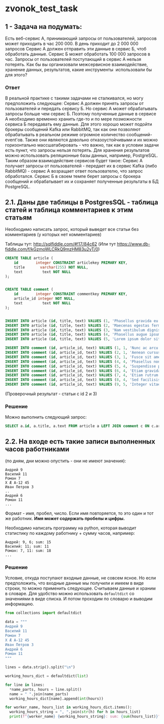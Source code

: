 # zvonok_test_task

## 1 - Задача на подумать:
Есть веб-сервис А, принимающий запросы от пользователей, запросов может приходить в час 200 000. В день приходит до 2 000 000 запросов
Сервис А должен отправить эти данные в сервис Б, чтоб обработать данные. 
Сервис Б может обработать 100 000 запросов в час. 
Запросы от пользователей поступающий в сервис А нельзя потерять.
Как бы вы организовали межсервисное взаимодействие, хранение данных, результатов, какие инструменты  использовали бы для этого?

### Ответ
В реальной практике с такими задачами не сталкивался, но могу предположить следующее:
Сервис А должен принять запросы от пользователей и передать сервису Б. Но сервис А может обрабатывать запросы больше чем сервис Б.
Поэтому полученные данные в сервисе А необходимо временно хранить где-то и по мере позможности сервиса Б передавать ему данные.
Для этого хорошо может подойти брокеры сообщений Kafka или RabbitMQ, так как они позволяют обрабатывать в реальном режиме огромное количество
сообщений-event'ов. Также они являются довольно отказоустойчивыми и их можно горизонтально массшатабировать - что важно, так как в условии задачи есть 
пункт, что запросы нельзя потерять. Для хранения результатов можно использовать реляционные базы данных, например, PostgreSQL.
Таким образом взаимодействие сервисов будет такое:
Сервис А получает запросы от пользователей - передает их в сервис Kafka (либо RabbitMQ) - сервис А возращает ответ пользователю, что запрос обработался.
Сервис Б в своем темпе берет запросы с брокера сообщений и обрабатывает их и сохраняет полученные результаты в БД PostgreSQL.


## 2.1. Даны две таблицы в PostgresSQL - таблица статей и таблица комментариев к этим статьям 

Необходимо написать запрос, который выведет все статьи без комментариев (у которых нет комментариев)

Таблицы тут: http://sqlfiddle.com/#!17/84c62 (Или тут https://www.db-fiddle.com/f/kGzmoWLCRkQ9mzHM83u2vT/0)

```sql
CREATE TABLE article (
    id        integer CONSTRAINT articlekey PRIMARY KEY,
    title       varchar(255) NOT NULL,
    text         text NOT NULL
);


CREATE TABLE comment (
    id        integer CONSTRAINT commentkey PRIMARY KEY,
    article_id integer NOT NULL,
    text         text NOT NULL
);


INSERT INTO article (id, title, text) VALUES (1, 'Phasellus gravida eu ante et imperdiet', 'Mauris rutrum augue risus, sodales maximus neque vulputate a. Curabitur porttitor, risus eu fermentum hendrerit, urna est dictum est, quis condimentum lectus nisi eget diam.');
INSERT INTO article (id, title, text) VALUES (2, 'Maecenas egestas fermentum rutrum', 'Vivamus varius nibh et iaculis mollis. Phasellus eu massa a libero eleifend scelerisque. Nulla molestie justo libero, ac aliquet mi iaculis eget.');
INSERT INTO article (id, title, text) VALUES (3, 'Nam vestibulum dignissim volutpat', 'Praesent neque lectus, porttitor et nunc vitae, congue semper felis. Pellentesque convallis facilisis odio id fringilla. Vivamus quis nibh felis.');
INSERT INTO article (id, title, text) VALUES (4, 'Phasellus augue ipsum, rutrum a imperdiet', 'Praesent in turpis ac nisl pellentesque volutpat. Maecenas vitae viverra ipsum. Proin accumsan diam vitae nulla tincidunt, a mollis diam luctus.');
INSERT INTO article (id, title, text) VALUES (5, 'Lorem ipsum dolor sit amet, consectetur adipiscing elit', 'Integer eget urna porttitor, dictum quam quis, cursus tellus. Pellentesque dictum accumsan mauris a pulvinar.');

INSERT INTO comment (id, article_id, text) VALUES (1, 1, 'Nunc ac arcu non lectus bibendum mattis. Suspendisse suscipit, enim sit amet ultrices laoreet, dolor dui rhoncus quam');
INSERT INTO comment (id, article_id, text) VALUES (2, 1, 'Aenean cursus a sapien ac malesuada');
INSERT INTO comment (id, article_id, text) VALUES (3, 1, 'Fusce sit amet lacus dignissim, tempus massa sed, ultricies dolor');
INSERT INTO comment (id, article_id, text) VALUES (4, 4, 'Phasellus non urna commodo, finibus lectus ac, gravida lectus');
INSERT INTO comment (id, article_id, text) VALUES (5, 4, 'Suspendisse pretium porttitor iaculis. Nulla in tortor vel est lobortis fermentum');
INSERT INTO comment (id, article_id, text) VALUES (6, 4, 'Etiam gravida vehicula massa non condimentum');
INSERT INTO comment (id, article_id, text) VALUES (7, 4, 'Etiam rutrum purus a ipsum viverra laoreet. Nunc aliquet ex vitae tincidunt luctus');
INSERT INTO comment (id, article_id, text) VALUES (8, 4, 'Sed facilisis fermentum lacus, non semper est sodales sed.');
INSERT INTO comment (id, article_id, text) VALUES (9, 5, 'Integer vitae ipsum auctor, interdum leo eu, facilisis dui. Suspendisse ut feugiat dolor, in ultrices leo');
```

(Проверочный результат - статьи с id 2 и 3)

### Решение
Можно выполнить следующий запрос:

```sql
SELECT a.id, a.title, a.text FROM article a LEFT JOIN comment c ON c.article_id = a.id WHERE c.id is NULL; 
```

## 2.2. На входе есть такие записи выполненных часов работниками
(по дням, дни можно опустить - они не имеют значения):

```
Андрей 9
Василий 11
Роман 7
X Æ A-12 45
Иван Петров 3
..
Андрей 6
Роман 11
...
```

Формат - имя, пробел, число.
Если имя повторяется, то это один и тот же работник. <b>Имя может содержать пробелы и цифры.</b>

Необходимо написать программу на python, которая выводит статистику по каждому работнику + сумму часов, например:

```
Андрей: 9, 6; sum: 15
Василий: 11; sum: 11
Роман: 7, 11: sum: 18
...
```

### Решение

Условие, откуда поступают входные данные, не совсем ясное. Но если предположить, что входные данные мы получили и имеем в виде строки, то можно применить следующее.
Считываем данные и храним в словаре. Для удобство можно использовать `defaultdict` со значениями в виде списка. И потом проходим по словарю и выводим информацию.

```python
from collections import defaultdict

data = """
Андрей 9
Василий 11
Роман 7
X Æ A-12 45
Иван Петров 3
Андрей 6
Роман 11
"""

lines = data.strip().split("\n")

working_hours_dict = defaultdict(list)

for line in lines:
  *name_parts, hours = line.split()
  name = " ".join(name_parts)
  working_hours_dict[name].append(int(hours))

for worker_name, hours_list in working_hours_dict.items():
  working_hours_string = ", ".join(str(h) for h in hours_list)
  print(f"{worker_name} {working_hours_string}: sum: {sum(hours_list)}")

```
